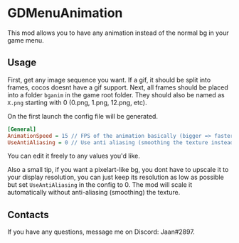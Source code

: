 # GDMenuAnimation
This mod allows you to have any animation instead of the normal bg in your game menu.

## Usage
First, get any image sequence you want. If a gif, it should be split into frames, cocos doesnt have a gif support. Next, all frames should be placed into a folder `bganim` in the game root folder. They should also be named as `X.png` starting with 0 (0.png, 1.png, 12.png, etc).

On the first launch the config file will be generated.
```ini
[General]
AnimationSpeed = 15 // FPS of the animation basically (bigger => faster)
UseAntiAliasing = 0 // Use anti aliasing (smoothing the texture instead of a pixelart-like look). 0 or 1.
```
You can edit it freely to any values you'd like.

Also a small tip, if you want a pixelart-like bg, you dont have to upscale it to your display resolution, you can just keep its resolution as low as possible but set `UseAntiAliasing` in the config to 0. The mod will scale it automatically without anti-aliasing (smoothing) the texture.

## Contacts

If you have any questions, message me on Discord: Jaan#2897.